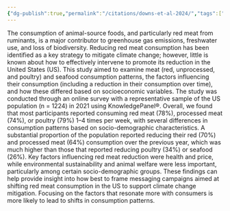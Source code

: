 ```yaml
---
{"dg-publish":true,"permalink":"/citations/downs-et-al-2024/","tags":["usa","citation","consumer_attitudes","meat"],"created":"2025-10-23T12:02:59.293+01:00","updated":"2025-10-23T12:02:59.293+01:00"}
---
```


The consumption of animal-source foods, and particularly red meat from ruminants, is a major contributor to greenhouse gas emissions, freshwater use, and loss of biodiversity. Reducing red meat consumption has been identified as a key strategy to mitigate climate change; however, little is known about how to effectively intervene to promote its reduction in the United States (US). This study aimed to examine meat (red, unprocessed, and poultry) and seafood consumption patterns, the factors influencing their consumption (including a reduction in their consumption over time), and how these differed based on socioeconomic variables. The study was conducted through an online survey with a representative sample of the US population (n = 1224) in 2021 using KnowledgePanel®. Overall, we found that most participants reported consuming red meat (78%), processed meat (74%), or poultry (79%) 1–4 times per week, with several differences in consumption patterns based on socio-demographic characteristics. A substantial proportion of the population reported reducing their red (70%) and processed meat (64%) consumption over the previous year, which was much higher than those that reported reducing poultry (34%) or seafood (26%). Key factors influencing red meat reduction were health and price, while environmental sustainability and animal welfare were less important, particularly among certain socio-demographic groups. These findings can help provide insight into how best to frame messaging campaigns aimed at shifting red meat consumption in the US to support climate change mitigation. Focusing on the factors that resonate more with consumers is more likely to lead to shifts in consumption patterns.